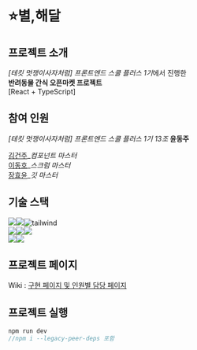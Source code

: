 # ⭐별,해달

## 프로젝트 소개

*[테킷 멋쟁이사자처럼] 프론트엔드 스쿨 플러스 1기*에서 진행한  
**반려동물 간식 오픈마켓 프로젝트**  
[React + TypeScript]

## 참여 인원

_[테킷 멋쟁이사자처럼] 프론트엔드 스쿨 플러스 1기 13조_ **윤동주**

[김건주][]\__컴포넌트 마스터_  
[이동호][]\__스크럼 마스터_  
[장효윤][]\__깃 마스터_

## 기술 스택

<img src="https://img.shields.io/badge/html5-E34F26?style=for-the-badge&logo=html5&logoColor=white"><img src="https://img.shields.io/badge/css-1572B6?style=for-the-badge&logo=css3&logoColor=white"><img alt="tailwind" src ="https://img.shields.io/badge/Tailwind-06B6D4.svg?&style=for-the-badge&logo=tailwindCSS&logoColor=white"/>  
<img src="https://img.shields.io/badge/javascript-F7DF1E?style=for-the-badge&logo=javascript&logoColor=black"><img src="https://img.shields.io/badge/typescript-3178C6?style=for-the-badge&logo=typescript&logoColor=black"><img src="https://img.shields.io/badge/react-61DAFB?style=for-the-badge&logo=react&logoColor=black">  
<img src="https://img.shields.io/badge/git-F05032?style=for-the-badge&logo=git&logoColor=white"><img src="https://img.shields.io/badge/github-181717?style=for-the-badge&logo=github&logoColor=white">

[김건주]: https://github.com/KIMGEUNDU
[이동호]: https://github.com/rustandbone
[장효윤]: https://github.com/HYHYJ

## 프로젝트 페이지

Wiki : [구현 페이지 및 인원별 담당 페이지][]

## 프로젝트 실행

```js
npm run dev
//npm i --legacy-peer-deps 포함
```

[구현 페이지 및 인원별 담당 페이지]: https://github.com/likelion-plus/counting-stars-13/wiki/%5B%ED%8E%98%EC%9D%B4%EC%A7%80%EB%B3%84-%EC%9E%91%EC%97%85-%EC%86%8C%EA%B0%9C%5D
